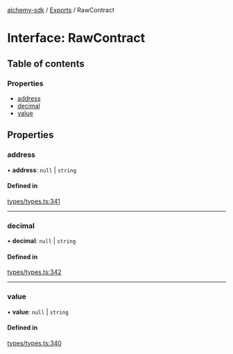[alchemy-sdk](../README.md) / [Exports](../modules.md) / RawContract

# Interface: RawContract

## Table of contents

### Properties

- [address](RawContract.md#address)
- [decimal](RawContract.md#decimal)
- [value](RawContract.md#value)

## Properties

### address

• **address**: ``null`` \| `string`

#### Defined in

[types/types.ts:341](https://github.com/alchemyplatform/alchemy-sdk-js/blob/9f71253/src/types/types.ts#L341)

___

### decimal

• **decimal**: ``null`` \| `string`

#### Defined in

[types/types.ts:342](https://github.com/alchemyplatform/alchemy-sdk-js/blob/9f71253/src/types/types.ts#L342)

___

### value

• **value**: ``null`` \| `string`

#### Defined in

[types/types.ts:340](https://github.com/alchemyplatform/alchemy-sdk-js/blob/9f71253/src/types/types.ts#L340)

